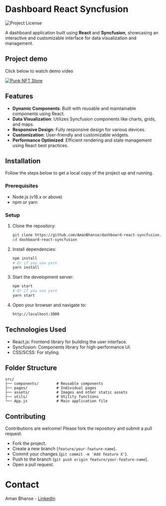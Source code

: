 # Dashboard React Syncfusion

![Project License](https://img.shields.io/badge/license-MIT-blue.svg)  

A dashboard application built using **React** and **Syncfusion**, showcasing an interactive and customizable interface for data visualization and management.


## Project demo

Click below to watch demo video

<p align="center">

[![Punk NFT Store](https://img.youtube.com/vi/fB9aL4KTL_I/0.jpg)](https://www.youtube.com/watch?v=fB9aL4KTL_I)

</p>

## Features

- **Dynamic Components**: Built with reusable and maintainable components using React.
- **Data Visualization**: Utilizes Syncfusion components like charts, grids, and maps.
- **Responsive Design**: Fully responsive design for various devices.
- **Customization**: User-friendly and customizable widgets.
- **Performance Optimized**: Efficient rendering and state management using React best practices.

## Installation

Follow the steps below to get a local copy of the project up and running.

### Prerequisites

- Node.js (v16.x or above)
- npm or yarn

### Setup

1. Clone the repository:

   ```bash
   git clone https://github.com/AmanBhanse/dashboard-react-syncfusion.git
   cd dashboard-react-syncfusion
   ```
 
 2. Install dependencies:
    ```bash
    npm install
    # Or if you use yarn
    yarn install
    ```  
 3. Start the development server:
    ```bash
    npm start
    # Or if you use yarn
    yarn start
    ```
 4. Open your browser and navigate to:
    ```bash
    http://localhost:3000
    ```
## Technologies Used
  - React.js: Frontend library for building the user interface.
  - Syncfusion: Components library for high-performance UI.
  - CSS/SCSS: For styling.

## Folder Structure
    src/
    ├── components/        # Reusable components
    ├── pages/             # Individual pages
    ├── assets/            # Images and other static assets
    ├── utils/             # Utility functions
    └── App.js             # Main application file

## Contributing
Contributions are welcome! Please fork the repository and submit a pull request.
- Fork the project.
- Create a new branch (`feature/your-feature-name`).
- Commit your changes (`git commit -m 'Add feature X'`).
- Push to the branch (`git push origin feature/your-feature-name`).
- Open a pull request.

# Contact
Aman Bhanse - [LinkedIn](www.linkedin.com/in/aman-bhanse)


